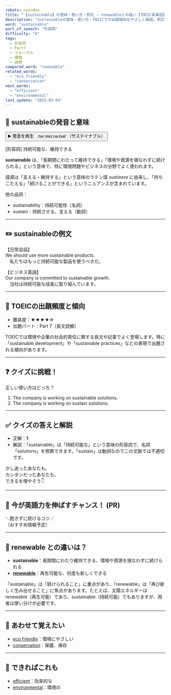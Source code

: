 ```yaml
---
robots: noindex
title: "【sustainable】の意味・使い方・例文 ― renewableとの違い【TOEIC英単語】"
description: "sustainableの意味・使い方・TOEICでの出題傾向をやさしく解説。例文・クイズ付きでrenewableとの違いもわかりやすく学べます。"
word: "sustainable"
part_of_speech: "形容詞"
difficulty: "4"
tags:
  - 形容詞
  - Part7
  - フォーマル
  - 環境
  - 説明
compared_word: "renewable"
related_words:
  - "eco_friendly"
  - "conservation"
next_words:
  - "efficient"
  - "environmental"
last_update: "2025-05-04"
---
```


## 🔰 sustainableの発音と意味

<button class="play-audio" onclick="playTTS('sustainable')">
  <span class="play-audio-main">
    ▶️ 発音を再生　/səˈsteɪ.nə.bəl/
  </span>
  <span class="play-audio-sub">
    （サステイナブル）
  </span>
</button>

[形容詞] 持続可能な、維持できる

**sustainable** は、「長期間にわたって維持できる」「環境や資源を損なわずに続けられる」という意味で、特に環境問題やビジネスの分野でよく使われます。

語源は「支える・維持する」という意味のラテン語 *sustinere* に由来し、「持ちこたえる」「続けることができる」というニュアンスが含まれています。

他の品詞：  
- sustainability：持続可能性（名詞）
- sustain：持続させる、支える（動詞）

---

## ✏️ sustainableの例文

【日常会話】  
We should use more sustainable products.  
　私たちはもっと持続可能な製品を使うべきだ。

【ビジネス英語】  
Our company is committed to sustainable growth.  
　当社は持続可能な成長に取り組んでいます。

---

## 🎯 TOEICの出題頻度と傾向

- 難易度：★★★★☆
- 出題パート：Part 7（長文読解）

TOEICでは環境や企業の社会的責任に関する長文や記事でよく登場します。特に「sustainable development」や「sustainable practices」などの表現で出題される傾向があります。

---

## ❓ クイズに挑戦！

正しい使い方はどっち？

1. The company is working on sustainable solutions.  
2. The company is working on sustain solutions.

---

## ✅ クイズの答えと解説

- 正解：**1**
- 解説：「sustainable」は「持続可能な」という意味の形容詞で、名詞「solutions」を修飾できます。「sustain」は動詞なのでこの文脈では不適切です。

少し迷ったあなたも、  
カンタンだったあなたも、  
できるを増やそう👇️

---

## 🚀 今が英語力を伸ばすチャンス！ (PR)

<div class="info-center">
＼飽きずに続けるコツ／<br>  
（おすすめ情報予定）
</div>

---

## 🤔  renewable との違いは？

- **sustainable**：長期間にわたり維持できる、環境や資源を損なわずに続けられる
- **[renewable](/renewable)**：再生可能な、何度も新しくできる

「sustainable」は「続けられること」に重点があり、「renewable」は「再び新しく生み出せること」に焦点があります。たとえば、太陽エネルギーはrenewable（再生可能）であり、sustainable（持続可能）でもありますが、両者は使い分けが必要です。

---

## 🧩 あわせて覚えたい

- [eco friendly](/eco_friendly)：環境にやさしい
- [conservation](/conservation)：保護、保存

---

## 📖 できればこれも

- [efficient](/efficient)：効率的な
- [environmental](/environmental)：環境の

<!-- cvid: aid24_bid27 -->
